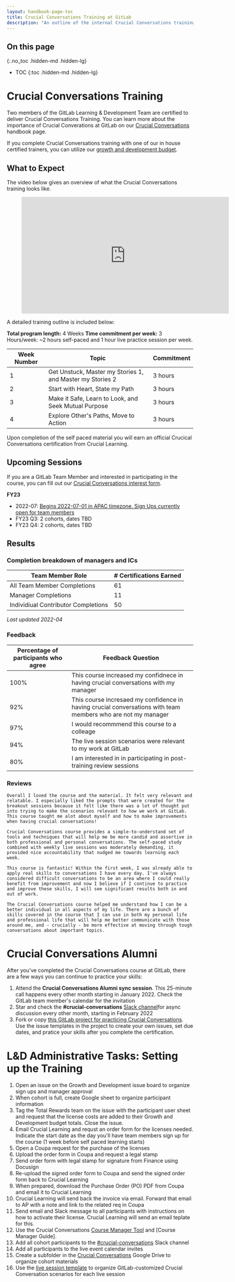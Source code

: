 ```yaml
---
layout: handbook-page-toc
title: Crucial Conversations Training at GitLab
description: "An outline of the internal Crucial Conversations training structure"
---
```


## On this page
{:.no_toc .hidden-md .hidden-lg}

- TOC
{:toc .hidden-md .hidden-lg}


# Crucial Conversations Training

Two members of the GitLab Learning & Development Team are certified to deliver Crucial Conversations Training. You can learn more about the importance of Crucial Converations at GitLab on our [Crucial Conversations](/handbook/leadership/crucial-conversations/) handbook page. 

If you complete Crucial Conversations training with one of our in house certified trainers, you can utilize our [growth and development budget](/handbook/total-rewards/benefits/general-and-entity-benefits/growth-and-development/#crucial-conversations-training). 

## What to Expect 

The video below gives an overview of what the Crucial Conversations training looks like. 

<figure class="video_container">
  <iframe width="560" height="315" src="https://www.youtube.com/embed/UX-ArZJJJ1U" frameborder="0" allow="accelerometer; autoplay; clipboard-write; encrypted-media; gyroscope; picture-in-picture" allowfullscreen></iframe>
</figure>

A detailed training outline is included below:

**Total program length:** 4 Weeks
**Time commitment per week:** 3 Hours/week: ~2 hours self-paced and 1 hour live practice session per week.

| Week Number | Topic | Commitment |
| ----- | ----- | ----- |
| 1 | Get Unstuck, Master my Stories 1, and Master my Stories 2 | 3 hours |
| 2 | Start with Heart, State my Path | 3 hours |
| 3 | Make it Safe, Learn to Look, and Seek Mutual Purpose | 3 hours |
| 4 | Explore Other's Paths, Move to Action | 3 hours |

Upon completion of the self paced material you will earn an official Crucical Conversations certification from Crucial Learning.

## Upcoming Sessions 

If you are a GitLab Team Member and interested in participating in the course, you can fill out our [Crucial Conversations interest form](https://docs.google.com/forms/d/e/1FAIpQLSdqwibbQZs-zL-IX9aq9Yzgozm-y3i0Vwh59T8T1nR74mxmFQ/viewform).

**FY23** 

- 2022-07: [Begins 2022-07-01 in APAC timezone. Sign Ups currently open for team members](https://gitlab.com/gitlab-com/people-group/total-rewards/-/issues/517)
- FY23 Q3: 2 cohorts, dates TBD
- FY23 Q4: 2 cohorts, dates TBD

## Results

### Completion breakdown of managers and ICs

| Team Member Role | # Certifications Earned |
| ----- | ----- |
| All Team Member Completions | 61 |
| Manager Completions | 11 |
| Individiual Contributor Completions | 50 |

_Last updated 2022-04_

### Feedback

| Percentage of participants who agree | Feedback Question |
| ----- | ---------- |
| 100% | This course increased my confidnece in having crucial conversations with my manager |
| 92% | This course incresaed my confidence in having crucial conversations with team members who are not my manager |
| 97% | I would recommmend this course to a colleage |
| 94% | The live session scenarios were relevant to my work at GitLab |
| 80% | I am interested in in participating in post-training review sessions |

### Reviews

`Overall I loved the course and the material. It felt very relevant and relatable. I especially liked the prompts that were created for the breakout sessions because it felt like there was a lot of thought put into trying to make the scenarios relevant to how we work at GitLab.`
`This course taught me alot about myself and how to make improvements when having crucial conversations!`

`Crucial Conversations course provides a simple-to-understand set of tools and techniques that will help me be more candid and assertive in both professional and personal conversations. The self-paced study combined with weekly live sessions was moderately demanding, it provided nice accountability that nudged me towards learning each week.`

`This course is fantastic! Within the first week, I was already able to apply real skills to conversations I have every day. I've always considered difficult conversations to be an area where I could really benefit from improvement and now I believe if I continue to practice and improve these skills, I will see significant results both in and out of work.`

`The Crucial Conversations course helped me understand how I can be a better individual in all aspects of my life. There are a bunch of skills covered in the course that I can use in both my personal life and professional life that will help me better communicate with those around me, and - crucially - be more effective at moving through tough conversations about important topics.`

# Crucial Conversations Alumni

After you've completed the Crucial Conversations course at GitLab, there are a few ways you can continue to practice your skills:

1. Attend the **Crucial Conversations Alumni sync session**. This 25-minute call happens every other month starting in January 2022. Check the GitLab team member's calendar for the invitation
1. Star and check the **#crucial-conversations** [Slack channel](https://app.slack.com/client/T02592416/C0258087472/user_profile/UBE4ZBF1N)for async discussion every other month, starting in February 2022
1. Fork or copy [this GitLab project for practicing Crucial Conversations](https://gitlab.com/gitlab-com/people-group/learning-development/crucial-conversations). Use the issue templates in the project to create your own issues, set due dates, and pratice your skills after you complete the certification.

# L&D Administrative Tasks: Setting up the Training 

1. Open an issue on the Growth and Development issue board to organize sign ups and manager approval
1. When cohort is full, create Google sheet to organize participant information
1. Tag the Total Rewards team on the issue with the participant user sheet and request that the license costs are added to their Growth and Development budget totals. Close the issue.
1. Email Crucial Learning and requst an order form for the licenses needed. Indicate the start date as the day you'll have team members sign up for the course (1 week before self paced learning starts)
1. Open a Coupa request for the purchase of the licenses
1. Upload the order form in Coupa and request a legal stamp
1. Send order form with legal stamp for signature from Finance using Docusign
1. Re-upload the signed order form to Coupa and send the signed order form back to Crucial Learning
1. When prepared, download the Purchase Order (PO) PDF from Coupa and email it to Crucial Learning
1. Crucial Learning will send back the invoice via email. Forward that email to AP with a note and link to the related req in Coupa
1. Send email and Slack message to all participants with instructions on how to activate their license. Crucial Learning will send an email teplate for this.
1. Use the Crucial Conversations [Course Manager Tool](https://training.vitalsmarts.com/learn/sign_out?client=gitlab) and [Course Manager Guide].
1. Add all cohort participants to the [#crucial-conversations](https://app.slack.com/client/T02592416/C0258087472) Slack channel
1. Add all participants to the live event calendar invites 
1. Create a subfolder in the [Crucial Conversations](https://drive.google.com/drive/u/1/folders/144sRv0ap4Gwp4IcM_mtkK83c4toVGJZJ?ths=true) Google Drive to organize cohort materials
1. Use the [live session template](https://docs.google.com/presentation/d/1cXLjK_9_7ndngmgW_5z4yKcLx7iCxZSNgvEVZ7fNJEs/edit?usp=sharing) to organize GitLab-customized Crucial Conversation scenarios for each live session




